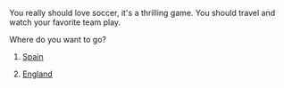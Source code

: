 You really should love soccer, it's a thrilling game. You should travel and watch your favorite team play.

Where do you want to go?

1. [Spain](spain/spain.md)

2. [England](England/england.md)
